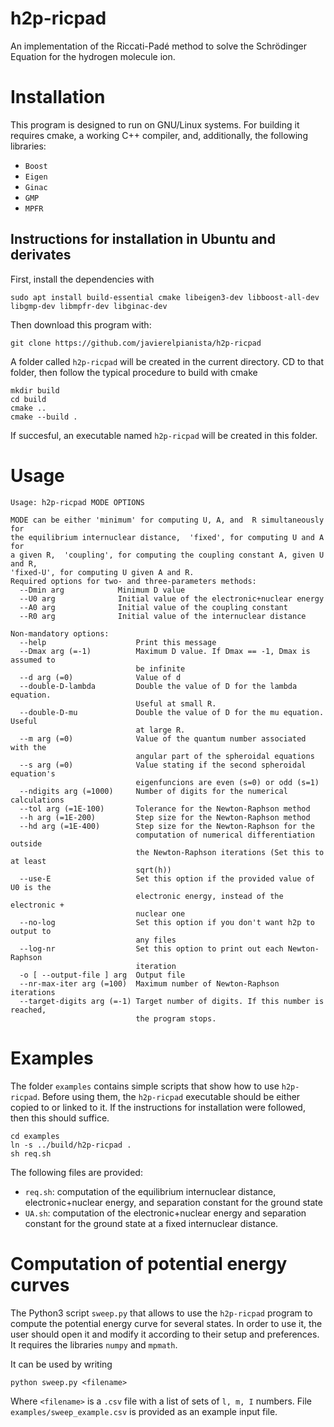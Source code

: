 # h2p-ricpad

An implementation of the Riccati-Padé method to solve the Schrödinger Equation
for the hydrogen molecule ion.

# Installation

This program is designed to run on GNU/Linux systems. 
For building it requires cmake, a working C++ compiler, and, additionally, 
the following libraries:

* `Boost`
* `Eigen`
* `Ginac`
* `GMP`
* `MPFR`

## Instructions for installation in Ubuntu and derivates

First, install the dependencies with

    sudo apt install build-essential cmake libeigen3-dev libboost-all-dev libgmp-dev libmpfr-dev libginac-dev

Then download this program with:

    git clone https://github.com/javierelpianista/h2p-ricpad
    
A folder called `h2p-ricpad` will be created in the current directory.
CD to that folder, then follow the typical procedure to build with cmake

    mkdir build
    cd build
    cmake ..
    cmake --build .

If succesful, an executable named `h2p-ricpad` will be created in this folder.

# Usage

    Usage: h2p-ricpad MODE OPTIONS
    
    MODE can be either 'minimum' for computing U, A, and  R simultaneously for 
    the equilibrium internuclear distance,  'fixed', for computing U and A for 
    a given R,  'coupling', for computing the coupling constant A, given U and R,  
    'fixed-U', for computing U given A and R.
    Required options for two- and three-parameters methods:
      --Dmin arg            Minimum D value
      --U0 arg              Initial value of the electronic+nuclear energy
      --A0 arg              Initial value of the coupling constant
      --R0 arg              Initial value of the internuclear distance
    
    Non-mandatory options:
      --help                    Print this message
      --Dmax arg (=-1)          Maximum D value. If Dmax == -1, Dmax is assumed to 
                                be infinite
      --d arg (=0)              Value of d
      --double-D-lambda         Double the value of D for the lambda equation. 
                                Useful at small R.
      --double-D-mu             Double the value of D for the mu equation. Useful 
                                at large R.
      --m arg (=0)              Value of the quantum number associated with the 
                                angular part of the spheroidal equations
      --s arg (=0)              Value stating if the second spheroidal equation's 
                                eigenfuncions are even (s=0) or odd (s=1)
      --ndigits arg (=1000)     Number of digits for the numerical calculations
      --tol arg (=1E-100)       Tolerance for the Newton-Raphson method
      --h arg (=1E-200)         Step size for the Newton-Raphson method
      --hd arg (=1E-400)        Step size for the Newton-Raphson for the 
                                computation of numerical differentiation outside 
                                the Newton-Raphson iterations (Set this to at least
                                sqrt(h))
      --use-E                   Set this option if the provided value of U0 is the 
                                electronic energy, instead of the electronic + 
                                nuclear one
      --no-log                  Set this option if you don't want h2p to output to 
                                any files
      --log-nr                  Set this option to print out each Newton-Raphson 
                                iteration
      -o [ --output-file ] arg  Output file
      --nr-max-iter arg (=100)  Maximum number of Newton-Raphson iterations
      --target-digits arg (=-1) Target number of digits. If this number is reached,
                                the program stops.
    
# Examples

The folder `examples` contains simple scripts that show how to use `h2p-ricpad`.
Before using them, the `h2p-ricpad` executable should be either copied to or linked to
it. If the instructions for installation were followed, then this should suffice.

    cd examples
    ln -s ../build/h2p-ricpad .
    sh req.sh

The following files are provided:

* `req.sh`: computation of the equilibrium internuclear distance, electronic+nuclear energy, and separation constant for the ground state
* `UA.sh`: computation of the electronic+nuclear energy and separation constant for the ground state at a fixed internuclear distance.

# Computation of potential energy curves

The Python3 script `sweep.py` that allows to use the `h2p-ricpad` program to compute the potential energy curve for several states.
In order to use it, the user should open it and modify it according to their setup and preferences.
It requires the libraries `numpy` and `mpmath`.

It can be used by writing

    python sweep.py <filename>

Where `<filename>` is a `.csv` file with a list of sets of `l, m, I` numbers.
File `examples/sweep_example.csv` is provided as an example input file.
